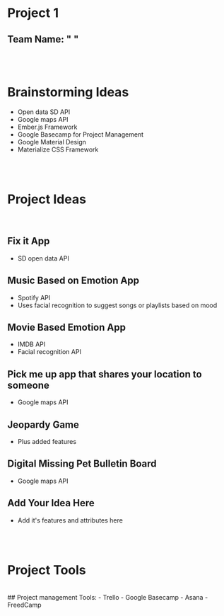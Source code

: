 # Project 1
## Team Name: "   "


<br><br>


# Brainstorming Ideas
 
- Open data SD API
- Google maps API
- Ember.js Framework
- Google Basecamp for Project Management
- Google Material Design 
- Materialize CSS Framework




<br><br>



# Project Ideas

<br>

## Fix it App
- SD open data API


## Music Based on Emotion App
- Spotify API
- Uses facial recognition to suggest songs or playlists based on mood

## Movie Based Emotion App
- IMDB API
- Facial recognition API

## Pick me up app that shares your location to someone
- Google maps API

## Jeopardy Game
- Plus added features


## Digital Missing Pet Bulletin Board
- Google maps API


## Add Your Idea Here
- Add it's features and attributes here 



<br><br>





# Project Tools 
<br>
## Project management Tools:
- Trello
- Google Basecamp
- Asana
- FreedCamp





